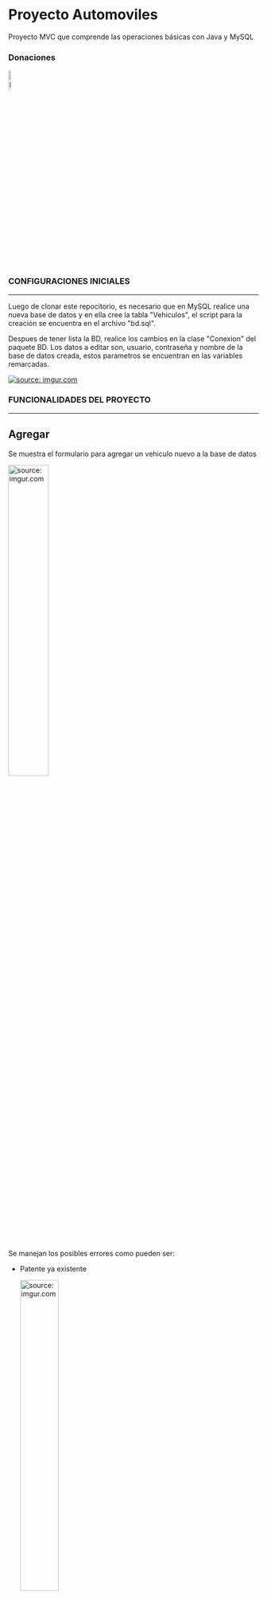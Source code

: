# Proyecto Automoviles
Proyecto MVC que comprende las operaciones básicas con Java y MySQL


### **Donaciones**

<a href="https://www.paypal.com/paypalme/EAjset?locale.x=es_XC" alt="paypal" target="_blank">
<img src="https://i.imgur.com/IWPug8j.png" title="paypal" width="10%"></a>


### **CONFIGURACIONES INICIALES**
------------

Luego de clonar este repocitorio, es necesario que en MySQL realice una nueva base de datos y en ella cree la tabla "Vehiculos", el script para la creación se encuentra en el archivo "bd.sql".

Despues de tener lista la BD, realice los cambios en la clase "Conexion" del paquete BD.
Los datos a editar son, usuario, contraseña y nombre de la base de datos creada, estos parametros se encuentran en las variables remarcadas.

<a href="https://imgur.com/0ZrbcI8"><img src="https://i.imgur.com/0ZrbcI8.jpg" title="source: imgur.com" /></a>


### **FUNCIONALIDADES DEL PROYECTO**


------------

## Agregar

Se muestra el formulario para agregar un vehiculo nuevo a la base de datos

<a href="https://imgur.com/8Sd1nzE"><img src="https://i.imgur.com/8Sd1nzE.jpg" title="source: imgur.com" width="40%"/></a>

Se manejan los posibles errores como pueden ser:
<ul>
  <li>Patente ya existente</li>
  
  <a href="https://imgur.com/3RQjnUm"><img src="https://i.imgur.com/3RQjnUm.jpg" title="source: imgur.com" width="40%"/></a>
  
  <li>Formulario incompleto</li>
  
  <a href="https://imgur.com/P4YfWhK"><img src="https://i.imgur.com/P4YfWhK.jpg" title="source: imgur.com" width="40%"/></a>
  
  <li>Formato en año invalido</li>
  
  <a href="https://imgur.com/Kni2YaX"><img src="https://i.imgur.com/Kni2YaX.jpg" title="source: imgur.com" width="40%"/></a>
  
</ul>

## Listar

Muestra los registros en la base de datos, si no se ingresa una patente, mostrará todos los registros existentes
<a href="https://imgur.com/SLmwOep"><img src="https://i.imgur.com/SLmwOep.jpg" title="source: imgur.com" width="40%"/></a>

Al ingresar una patente, se mostrará solo ese registro.

<a href="https://imgur.com/UIhCEDs"><img src="https://i.imgur.com/UIhCEDs.jpg" title="source: imgur.com"  width="40%"/></a>

En caso no existir coincidencias se muestra una alerta.

<a href="https://imgur.com/JmeSQYG"><img src="https://i.imgur.com/JmeSQYG.jpg" title="source: imgur.com"  width="40%"/></a>

## Eliminar
Elimina un registro de la base de datos, por medio del ingreso de la patente que se desea eliminar.

<a href="https://imgur.com/9iJMXm3"><img src="https://i.imgur.com/9iJMXm3.jpg" title="source:" width="40%" /></a>

## Modificar
Busca un registro por medio del ingreso de la patente, desplegando los datos registrados y permitiendo la modificación de los datos a excepción de la patente.

<a href="https://imgur.com/ohGqkGI"><img src="https://i.imgur.com/ohGqkGI.jpg" title="source: imgur.com" width="40%"/></a>
